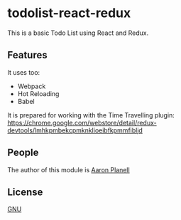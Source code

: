 # todolist-react-redux

This is a basic Todo List using React and Redux.


## Features

It uses too:
- Webpack
- Hot Reloading
- Babel

It is prepared for working with the Time Travelling plugin:
https://chrome.google.com/webstore/detail/redux-devtools/lmhkpmbekcpmknklioeibfkpmmfibljd


## People

The author of this module is [Aaron Planell](mailto:aaronplanell@gmail.com)


## License

  [GNU](LICENSE)
